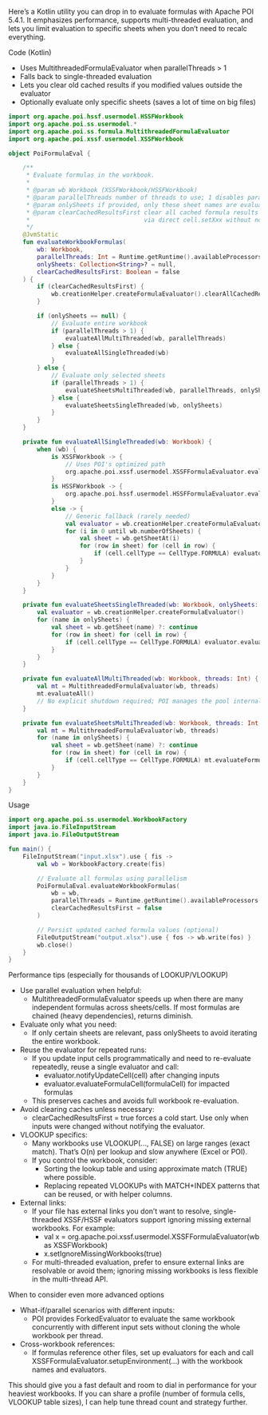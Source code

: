 Here’s a Kotlin utility you can drop in to evaluate formulas with Apache POI 5.4.1. It emphasizes performance, supports multi-threaded evaluation, and lets you limit evaluation to specific sheets when you don’t need to recalc everything.

Code (Kotlin)
- Uses MultithreadedFormulaEvaluator when parallelThreads > 1
- Falls back to single-threaded evaluation
- Lets you clear old cached results if you modified values outside the evaluator
- Optionally evaluate only specific sheets (saves a lot of time on big files)

```kotlin
import org.apache.poi.hssf.usermodel.HSSFWorkbook
import org.apache.poi.ss.usermodel.*
import org.apache.poi.ss.formula.MultithreadedFormulaEvaluator
import org.apache.poi.xssf.usermodel.XSSFWorkbook

object PoiFormulaEval {

    /**
     * Evaluate formulas in the workbook.
     *
     * @param wb Workbook (XSSFWorkbook/HSSFWorkbook)
     * @param parallelThreads number of threads to use; 1 disables parallel evaluation
     * @param onlySheets if provided, only these sheet names are evaluated
     * @param clearCachedResultsFirst clear all cached formula results before evaluation (useful if you changed inputs
     *                                via direct cell.setXxx without notifying the evaluator earlier)
     */
    @JvmStatic
    fun evaluateWorkbookFormulas(
        wb: Workbook,
        parallelThreads: Int = Runtime.getRuntime().availableProcessors().coerceAtLeast(1),
        onlySheets: Collection<String>? = null,
        clearCachedResultsFirst: Boolean = false
    ) {
        if (clearCachedResultsFirst) {
            wb.creationHelper.createFormulaEvaluator().clearAllCachedResultValues()
        }

        if (onlySheets == null) {
            // Evaluate entire workbook
            if (parallelThreads > 1) {
                evaluateAllMultiThreaded(wb, parallelThreads)
            } else {
                evaluateAllSingleThreaded(wb)
            }
        } else {
            // Evaluate only selected sheets
            if (parallelThreads > 1) {
                evaluateSheetsMultiThreaded(wb, parallelThreads, onlySheets)
            } else {
                evaluateSheetsSingleThreaded(wb, onlySheets)
            }
        }
    }

    private fun evaluateAllSingleThreaded(wb: Workbook) {
        when (wb) {
            is XSSFWorkbook -> {
                // Uses POI's optimized path
                org.apache.poi.xssf.usermodel.XSSFFormulaEvaluator.evaluateAllFormulaCells(wb)
            }
            is HSSFWorkbook -> {
                org.apache.poi.hssf.usermodel.HSSFFormulaEvaluator.evaluateAllFormulaCells(wb)
            }
            else -> {
                // Generic fallback (rarely needed)
                val evaluator = wb.creationHelper.createFormulaEvaluator()
                for (i in 0 until wb.numberOfSheets) {
                    val sheet = wb.getSheetAt(i)
                    for (row in sheet) for (cell in row) {
                        if (cell.cellType == CellType.FORMULA) evaluator.evaluateFormulaCell(cell)
                    }
                }
            }
        }
    }

    private fun evaluateSheetsSingleThreaded(wb: Workbook, onlySheets: Collection<String>) {
        val evaluator = wb.creationHelper.createFormulaEvaluator()
        for (name in onlySheets) {
            val sheet = wb.getSheet(name) ?: continue
            for (row in sheet) for (cell in row) {
                if (cell.cellType == CellType.FORMULA) evaluator.evaluateFormulaCell(cell)
            }
        }
    }

    private fun evaluateAllMultiThreaded(wb: Workbook, threads: Int) {
        val mt = MultithreadedFormulaEvaluator(wb, threads)
        mt.evaluateAll()
        // No explicit shutdown required; POI manages the pool internally
    }

    private fun evaluateSheetsMultiThreaded(wb: Workbook, threads: Int, onlySheets: Collection<String>) {
        val mt = MultithreadedFormulaEvaluator(wb, threads)
        for (name in onlySheets) {
            val sheet = wb.getSheet(name) ?: continue
            for (row in sheet) for (cell in row) {
                if (cell.cellType == CellType.FORMULA) mt.evaluateFormulaCell(cell)
            }
        }
    }
}
```

Usage
```kotlin
import org.apache.poi.ss.usermodel.WorkbookFactory
import java.io.FileInputStream
import java.io.FileOutputStream

fun main() {
    FileInputStream("input.xlsx").use { fis ->
        val wb = WorkbookFactory.create(fis)

        // Evaluate all formulas using parallelism
        PoiFormulaEval.evaluateWorkbookFormulas(
            wb = wb,
            parallelThreads = Runtime.getRuntime().availableProcessors(), // e.g., 8
            clearCachedResultsFirst = false
        )

        // Persist updated cached formula values (optional)
        FileOutputStream("output.xlsx").use { fos -> wb.write(fos) }
        wb.close()
    }
}
```

Performance tips (especially for thousands of LOOKUP/VLOOKUP)
- Use parallel evaluation when helpful:
  - MultithreadedFormulaEvaluator speeds up when there are many independent formulas across sheets/cells. If most formulas are chained (heavy dependencies), returns diminish.
- Evaluate only what you need:
  - If only certain sheets are relevant, pass onlySheets to avoid iterating the entire workbook.
- Reuse the evaluator for repeated runs:
  - If you update input cells programmatically and need to re-evaluate repeatedly, reuse a single evaluator and call:
    - evaluator.notifyUpdateCell(cell) after changing inputs
    - evaluator.evaluateFormulaCell(formulaCell) for impacted formulas
  - This preserves caches and avoids full workbook re-evaluation.
- Avoid clearing caches unless necessary:
  - clearCachedResultsFirst = true forces a cold start. Use only when inputs were changed without notifying the evaluator.
- VLOOKUP specifics:
  - Many workbooks use VLOOKUP(..., FALSE) on large ranges (exact match). That’s O(n) per lookup and slow anywhere (Excel or POI).
  - If you control the workbook, consider:
    - Sorting the lookup table and using approximate match (TRUE) where possible.
    - Replacing repeated VLOOKUPs with MATCH+INDEX patterns that can be reused, or with helper columns.
- External links:
  - If your file has external links you don’t want to resolve, single-threaded XSSF/HSSF evaluators support ignoring missing external workbooks. For example:
    - val x = org.apache.poi.xssf.usermodel.XSSFFormulaEvaluator(wb as XSSFWorkbook)
    - x.setIgnoreMissingWorkbooks(true)
  - For multi-threaded evaluation, prefer to ensure external links are resolvable or avoid them; ignoring missing workbooks is less flexible in the multi-thread API.

When to consider even more advanced options
- What-if/parallel scenarios with different inputs:
  - POI provides ForkedEvaluator to evaluate the same workbook concurrently with different input sets without cloning the whole workbook per thread.
- Cross-workbook references:
  - If formulas reference other files, set up evaluators for each and call XSSFFormulaEvaluator.setupEnvironment(...) with the workbook names and evaluators.

This should give you a fast default and room to dial in performance for your heaviest workbooks. If you can share a profile (number of formula cells, VLOOKUP table sizes), I can help tune thread count and strategy further.
